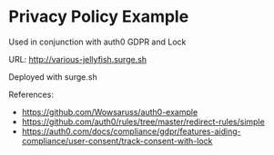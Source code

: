 # Privacy Policy Example

Used in conjunction with auth0 GDPR and Lock

URL: http://various-jellyfish.surge.sh

Deployed with surge.sh

References:

- https://github.com/Wowsaruss/auth0-example
- https://github.com/auth0/rules/tree/master/redirect-rules/simple
- https://auth0.com/docs/compliance/gdpr/features-aiding-compliance/user-consent/track-consent-with-lock
